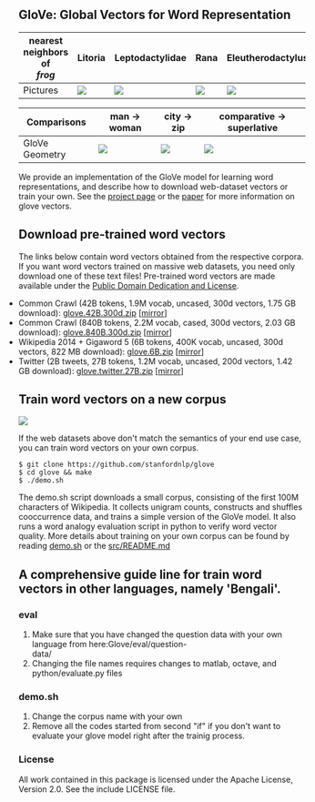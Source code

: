 ## GloVe: Global Vectors for Word Representation


| nearest neighbors of <br/> <em>frog</em> | Litoria             |  Leptodactylidae | Rana | Eleutherodactylus |
| --- | ------------------------------- | ------------------- | ---------------- | ------------------- |
| Pictures | <img src="https://nlp.stanford.edu/projects/glove/images/litoria.jpg"></img> | <img src="https://nlp.stanford.edu/projects/glove/images/leptodactylidae.jpg"></img> | <img src="https://nlp.stanford.edu/projects/glove/images/rana.jpg"></img> | <img src="https://nlp.stanford.edu/projects/glove/images/eleutherodactylus.jpg"></img> |

| Comparisons | man -> woman             |  city -> zip | comparative -> superlative |
| --- | ------------------------|-------------------------|-------------------------|
| GloVe Geometry | <img src="https://nlp.stanford.edu/projects/glove/images/man_woman_small.jpg"></img>  | <img src="https://nlp.stanford.edu/projects/glove/images/city_zip_small.jpg"></img> | <img src="https://nlp.stanford.edu/projects/glove/images/comparative_superlative_small.jpg"></img> |

We provide an implementation of the GloVe model for learning word representations, and describe how to download web-dataset vectors or train your own. See the [project page](https://nlp.stanford.edu/projects/glove/) or the [paper](https://nlp.stanford.edu/pubs/glove.pdf) for more information on glove vectors.

## Download pre-trained word vectors
The links below contain word vectors obtained from the respective corpora. If you want word vectors trained on massive web datasets, you need only download one of these text files! Pre-trained word vectors are made available under the <a href="https://opendatacommons.org/licenses/pddl/">Public Domain Dedication and License</a>.
<div class="entry">
<ul style="padding-left:0px; margin-top:0px; margin-bottom:0px">
  <li> Common Crawl (42B tokens, 1.9M vocab, uncased, 300d vectors, 1.75 GB download): <a href="https://huggingface.co/stanfordnlp/glove/resolve/main/glove.42B.300d.zip">glove.42B.300d.zip</a> [<a href="https://nlp.stanford.edu/data/wordvecs/glove.42B.300d.zip">mirror</a>] </li>
  <li> Common Crawl (840B tokens, 2.2M vocab, cased, 300d vectors, 2.03 GB download): <a href="https://huggingface.co/stanfordnlp/glove/resolve/main/glove.840B.300d.zip">glove.840B.300d.zip</a> [<a href="https://nlp.stanford.edu/data/wordvecs/glove.840B.300d.zip">mirror</a>] </li>
  <li> Wikipedia 2014 + Gigaword 5 (6B tokens, 400K vocab, uncased, 300d vectors, 822 MB download): <a href="https://huggingface.co/stanfordnlp/glove/resolve/main/glove.6B.zip">glove.6B.zip</a> [<a href="https://nlp.stanford.edu/data/wordvecs/glove.6B.zip">mirror</a>] </li>
  <li> Twitter (2B tweets, 27B tokens, 1.2M vocab, uncased, 200d vectors, 1.42 GB download): <a href="https://huggingface.co/stanfordnlp/glove/resolve/main/glove.twitter.27B.zip">glove.twitter.27B.zip</a> [<a href="https://nlp.stanford.edu/data/wordvecs/glove.twitter.27B.zip">mirror</a>] </li>
</ul>
</div>

## Train word vectors on a new corpus

<img src="https://travis-ci.org/stanfordnlp/GloVe.svg?branch=master"></img>

If the web datasets above don't match the semantics of your end use case, you can train word vectors on your own corpus.

    $ git clone https://github.com/stanfordnlp/glove
    $ cd glove && make
    $ ./demo.sh

The demo.sh script downloads a small corpus, consisting of the first 100M characters of Wikipedia. It collects unigram counts, constructs and shuffles cooccurrence data, and trains a simple version of the GloVe model. It also runs a word analogy evaluation script in python to verify word vector quality. More details about training on your own corpus can be found by reading [demo.sh](https://github.com/stanfordnlp/GloVe/blob/master/demo.sh) or the [src/README.md](https://github.com/stanfordnlp/GloVe/tree/master/src)


## A comprehensive guide line for train word vectors in other languages, namely 'Bengali'.

### eval
  1. Make sure that you have changed the question data with your own language from here:Glove/eval/question-    
     data/
  2. Changing the file names requires changes to matlab, octave, and python/evaluate.py files
 
### demo.sh
  1. Change the corpus name with your own 
  2. Remove all the codes started from second "if" if you don't want to evaluate your glove model right after 
     the trainig process.



### License
All work contained in this package is licensed under the Apache License, Version 2.0. See the include LICENSE file.
